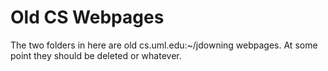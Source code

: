 # Old CS Webpages
The two folders in here are old cs.uml.edu:~/jdowning webpages. At some point
they should be deleted or whatever.
